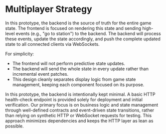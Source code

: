 # Multiplayer Strategy

In this prototype, the backend is the source of truth for the entire game state. The frontend is focused on rendering this state and sending high-level events (e.g., "go to station") to the backend. The backend will process these events, update the state accordingly, and push the complete updated state to all connected clients via WebSockets.

For simplicity:
- The frontend will not perform predictive state updates.
- The backend will send the whole state in every update rather than incremental event patches.
- This design cleanly separates display logic from game state management, keeping each component focused on its purpose.

In this prototype, the backend is intentionally kept minimal. A basic HTTP health-check endpoint is provided solely for deployment and initial verification. Our primary focus is on business logic and state management through well-defined contracts and event-driven state transitions, rather than relying on synthetic HTTP or WebSocket requests for testing. This approach minimizes dependencies and keeps the HTTP layer as lean as possible.